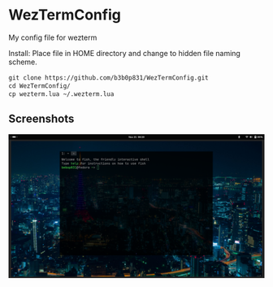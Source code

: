 # WezTermConfig
My config file for wezterm

Install: Place file in HOME directory and change to hidden file naming scheme.

```
git clone https://github.com/b3b0p831/WezTermConfig.git
cd WezTermConfig/
cp wezterm.lua ~/.wezterm.lua
```
## Screenshots
![alt text](imgs/small_window.png)
